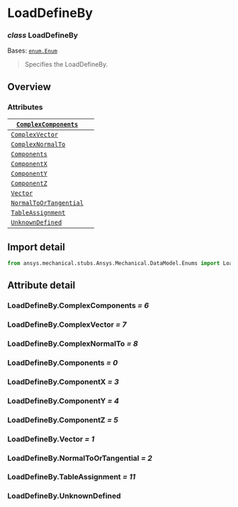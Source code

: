 <a id="loaddefineby"></a>

# LoadDefineBy

<a id="LoadDefineBy"></a>

### *class* LoadDefineBy

Bases: [`enum.Enum`](https://docs.python.org/3/library/enum.html#enum.Enum)

> Specifies the LoadDefineBy.

> <!-- !! processed by numpydoc !! -->

<a id="overview"></a>

## Overview

### Attributes

| [`ComplexComponents`](#LoadDefineBy.ComplexComponents)       |    |
|--------------------------------------------------------------|----|
| [`ComplexVector`](#LoadDefineBy.ComplexVector)               |    |
| [`ComplexNormalTo`](#LoadDefineBy.ComplexNormalTo)           |    |
| [`Components`](#LoadDefineBy.Components)                     |    |
| [`ComponentX`](#LoadDefineBy.ComponentX)                     |    |
| [`ComponentY`](#LoadDefineBy.ComponentY)                     |    |
| [`ComponentZ`](#LoadDefineBy.ComponentZ)                     |    |
| [`Vector`](#LoadDefineBy.Vector)                             |    |
| [`NormalToOrTangential`](#LoadDefineBy.NormalToOrTangential) |    |
| [`TableAssignment`](#LoadDefineBy.TableAssignment)           |    |
| [`UnknownDefined`](#LoadDefineBy.UnknownDefined)             |    |

<a id="import-detail"></a>

## Import detail

```python
from ansys.mechanical.stubs.Ansys.Mechanical.DataModel.Enums import LoadDefineBy
```

<a id="attribute-detail"></a>

## Attribute detail

<a id="LoadDefineBy.ComplexComponents"></a>

### LoadDefineBy.ComplexComponents *= 6*

<a id="LoadDefineBy.ComplexVector"></a>

### LoadDefineBy.ComplexVector *= 7*

<a id="LoadDefineBy.ComplexNormalTo"></a>

### LoadDefineBy.ComplexNormalTo *= 8*

<a id="LoadDefineBy.Components"></a>

### LoadDefineBy.Components *= 0*

<a id="LoadDefineBy.ComponentX"></a>

### LoadDefineBy.ComponentX *= 3*

<a id="LoadDefineBy.ComponentY"></a>

### LoadDefineBy.ComponentY *= 4*

<a id="LoadDefineBy.ComponentZ"></a>

### LoadDefineBy.ComponentZ *= 5*

<a id="LoadDefineBy.Vector"></a>

### LoadDefineBy.Vector *= 1*

<a id="LoadDefineBy.NormalToOrTangential"></a>

### LoadDefineBy.NormalToOrTangential *= 2*

<a id="LoadDefineBy.TableAssignment"></a>

### LoadDefineBy.TableAssignment *= 11*

<a id="LoadDefineBy.UnknownDefined"></a>

### LoadDefineBy.UnknownDefined
